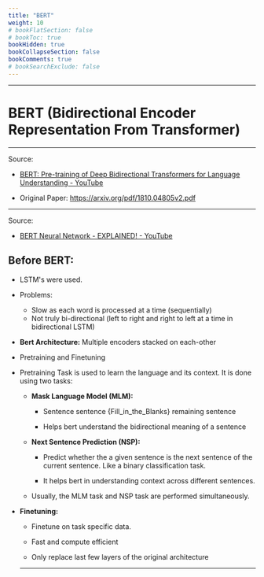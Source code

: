 ```yaml
---
title: "BERT"
weight: 10
# bookFlatSection: false
# bookToc: true
bookHidden: true
bookCollapseSection: false
bookComments: true
# bookSearchExclude: false
---
```


---

# BERT (Bidirectional Encoder Representation From Transformer)

---

Source: 

- [BERT: Pre-training of Deep Bidirectional Transformers for Language Understanding - YouTube](https://www.youtube.com/watch?v=-9evrZnBorM&t=1403s) 

- Original Paper: https://arxiv.org/pdf/1810.04805v2.pdf 







---

Source:

- [BERT Neural Network - EXPLAINED! - YouTube](https://www.youtube.com/watch?v=xI0HHN5XKDo&t=70s)

## Before BERT:

- LSTM's were used.
- Problems:
  - Slow as each word is processed at a time (sequentially)
  - Not truly bi-directional (left to right and right to left at a time in bidirectional LSTM)

- **Bert Architecture:** Multiple encoders stacked on each-other 

- Pretraining and Finetuning

- Pretraining Task is used to learn the language and its context. It is done using two tasks: 
  
  - **Mask Language Model (MLM):** 
    
    - Sentence sentence {Fill_in_the_Blanks} remaining sentence
    
    - Helps bert understand the bidirectional meaning of a sentence
  
  - **Next Sentence Prediction (NSP):** 
    
    - Predict whether the a given sentence is the next sentence of the current sentence. Like a binary classification task. 
    
    - It helps bert in understanding context across different sentences.
  
  - Usually, the MLM task and NSP task are performed simultaneously. 

- **Finetuning:**
  
  - Finetune on task specific data. 
  
  - Fast and compute efficient
  
  - Only replace last few layers of the original architecture
  
  --- 
  
  
